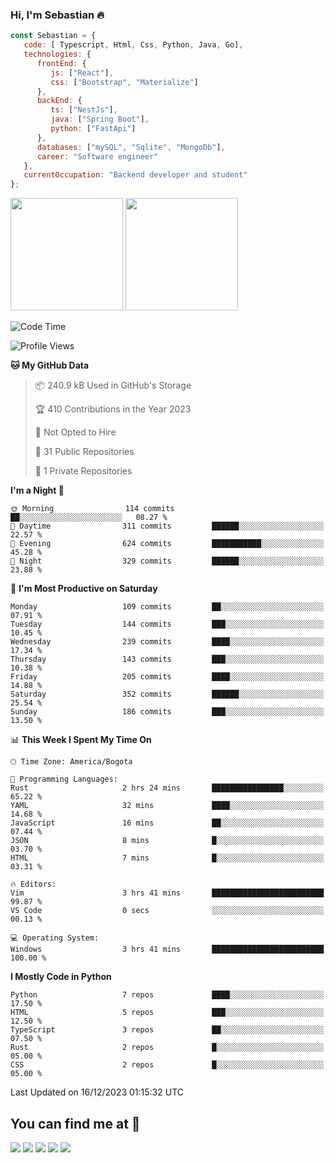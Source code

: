 ### Hi, I'm Sebastian :fire:

```js
const Sebastian = {
   code: [ Typescript, Html, Css, Python, Java, Go],
   technologies: {
      frontEnd: {
         js: ["React"],
         css: ["Bootstrap", "Materialize"]
      },
      backEnd: {
         ts: ["NestJs"],
         java: ["Spring Boot"],
         python: ["FastApi"]
      },
      databases: ["mySQL", "Sqlite", "MongoDb"],
      career: "Software engineer"
   },
   currentOccupation: "Backend developer and student"
};
```
<div>
<img height=180em src="https://github-readme-stats.vercel.app/api?username=XantX&theme=gruvbox&show_icons=true"/>
<img height=180em src="https://github-readme-stats.vercel.app/api/top-langs/?username=XantX&layout=compact&theme=gruvbox"/>
</div>

<!--START_SECTION:waka-->
![Code Time](http://img.shields.io/badge/Code%20Time-3%20hrs%2041%20mins-blue)

![Profile Views](http://img.shields.io/badge/Profile%20Views-103-blue)

**🐱 My GitHub Data** 

> 📦 240.9 kB Used in GitHub's Storage 
 > 
> 🏆 410 Contributions in the Year 2023
 > 
> 🚫 Not Opted to Hire
 > 
> 📜 31 Public Repositories 
 > 
> 🔑 1 Private Repositories 
 > 
**I'm a Night 🦉** 

```text
🌞 Morning                114 commits         ██░░░░░░░░░░░░░░░░░░░░░░░   08.27 % 
🌆 Daytime                311 commits         ██████░░░░░░░░░░░░░░░░░░░   22.57 % 
🌃 Evening                624 commits         ███████████░░░░░░░░░░░░░░   45.28 % 
🌙 Night                  329 commits         ██████░░░░░░░░░░░░░░░░░░░   23.88 % 
```
📅 **I'm Most Productive on Saturday** 

```text
Monday                   109 commits         ██░░░░░░░░░░░░░░░░░░░░░░░   07.91 % 
Tuesday                  144 commits         ███░░░░░░░░░░░░░░░░░░░░░░   10.45 % 
Wednesday                239 commits         ████░░░░░░░░░░░░░░░░░░░░░   17.34 % 
Thursday                 143 commits         ███░░░░░░░░░░░░░░░░░░░░░░   10.38 % 
Friday                   205 commits         ████░░░░░░░░░░░░░░░░░░░░░   14.88 % 
Saturday                 352 commits         ██████░░░░░░░░░░░░░░░░░░░   25.54 % 
Sunday                   186 commits         ███░░░░░░░░░░░░░░░░░░░░░░   13.50 % 
```


📊 **This Week I Spent My Time On** 

```text
🕑︎ Time Zone: America/Bogota

💬 Programming Languages: 
Rust                     2 hrs 24 mins       ████████████████░░░░░░░░░   65.22 % 
YAML                     32 mins             ████░░░░░░░░░░░░░░░░░░░░░   14.68 % 
JavaScript               16 mins             ██░░░░░░░░░░░░░░░░░░░░░░░   07.44 % 
JSON                     8 mins              █░░░░░░░░░░░░░░░░░░░░░░░░   03.70 % 
HTML                     7 mins              █░░░░░░░░░░░░░░░░░░░░░░░░   03.31 % 

🔥 Editors: 
Vim                      3 hrs 41 mins       █████████████████████████   99.87 % 
VS Code                  0 secs              ░░░░░░░░░░░░░░░░░░░░░░░░░   00.13 % 

💻 Operating System: 
Windows                  3 hrs 41 mins       █████████████████████████   100.00 % 
```

**I Mostly Code in Python** 

```text
Python                   7 repos             ████░░░░░░░░░░░░░░░░░░░░░   17.50 % 
HTML                     5 repos             ███░░░░░░░░░░░░░░░░░░░░░░   12.50 % 
TypeScript               3 repos             ██░░░░░░░░░░░░░░░░░░░░░░░   07.50 % 
Rust                     2 repos             █░░░░░░░░░░░░░░░░░░░░░░░░   05.00 % 
CSS                      2 repos             █░░░░░░░░░░░░░░░░░░░░░░░░   05.00 % 
```




 Last Updated on 16/12/2023 01:15:32 UTC
<!--END_SECTION:waka-->

## You can find me at :eyes:

<div> 
  <a href="https://www.instagram.com/zxantx" target="_blank"><img src="https://img.shields.io/badge/-Instagram-%23E4405F?style=for-the-badge&logo=instagram&logoColor=white" target="_blank"></a>
 	<a href="https://www.twitch.tv/xantxx" target="_blank"><img src="https://img.shields.io/badge/Twitch-9146FF?style=for-the-badge&logo=twitch&logoColor=white" target="_blank"></a>
  <a href = "mailto:sebastian.diaz.trabajo@gmail.com"><img src="https://img.shields.io/badge/-Gmail-%23333?style=for-the-badge&logo=gmail&logoColor=white" target="_blank"></a>
  <a href="https://www.linkedin.com/in/sebastian-diaz-torres/" target="_blank"><img src="https://img.shields.io/badge/-LinkedIn-%230077B5?style=for-the-badge&logo=linkedin&logoColor=white" target="_blank"></a> 
    <a href="https://sebastiandiazweb.com/" target="_blank"><img src="https://img.shields.io/badge/-web-%23333?style=for-the-badge&logo=google-chrome&logoColor=yellow" target="_blank"></a> 
  
</div>

